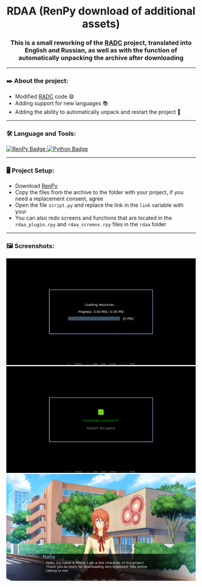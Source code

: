 <h1 align="center">RDAA (RenPy download of additional assets)
<h3 align="center">This is a small reworking of the <a href="https://github.com/CharlieFuu69/RenPy_Asset_Download_Complement">RADC</a> project, translated into English and Russian, as well as with the function of automatically unpacking the archive after downloading</h3>

---

### ✒️ About the project:
- Modified <a href="https://github.com/CharlieFuu69/RenPy_Asset_Download_Complement">RADC</a> code 😄
- Adding support for new languages 📚
- Adding the ability to automatically unpack and restart the project 🔑<br>

---

### :hammer_and_wrench: Language and Tools:
<div>
  <a href="https://renpy.org/">
    <img src="https://img.shields.io/badge/RenPy-important?style=for-the-badge&logo=renpy&logoColor=white" alt="RenPy Badge"/>
  </a>
  <a href="[https://renpy.org/](https://www.python.org/)">
    <img src="https://img.shields.io/badge/Python-3776AB?style=for-the-badge&logo=python&logoColor=white" alt="Python Badge"/>
  </a>
</div>

---
 
### 🖥️ Project Setup:
- Download <a href="https://renpy.org/">RenPy</a>
- Copy the files from the archive to the folder with your project, if you need a replacement consent, agree
- Open the file ``script.py`` and replace the link in the ``link`` variable with your
- You can also redo screens and functions that are located in the ``rdaa_plugin.rpy`` and ``rdaa_screens.rpy`` files in the `rdaa` folder

---
 
### 🖼 Screenshots:
<div>
  <img src="https://raw.githubusercontent.com/Xrisofor/RDAA/main/screenshots/screenshot_1.png" alt="Screenshot 1"/>
  <img src="https://raw.githubusercontent.com/Xrisofor/RDAA/main/screenshots/screenshot_2.png" alt="Screenshot 2"/>
  <img src="https://raw.githubusercontent.com/Xrisofor/RDAA/main/screenshots/screenshot_3.png" alt="Screenshot 3"/>
</div>

